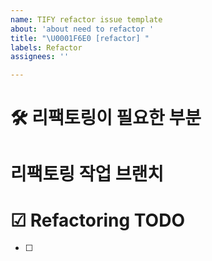 ```yaml
---
name: TIFY refactor issue template
about: 'about need to refactor '
title: "\U0001F6E0️ [refactor] "
labels: Refactor
assignees: ''

---
```


# 🛠️ 리팩토링이 필요한 부분

# 리팩토링 작업 브랜치

# ☑ Refactoring TODO
- [ ]
